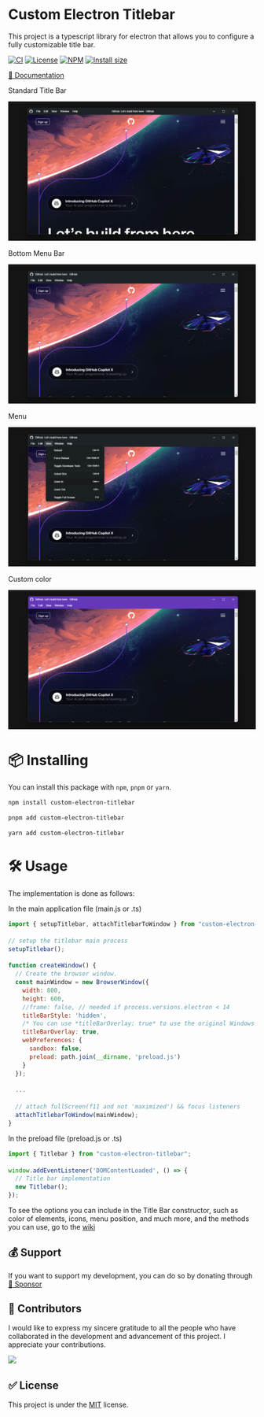 # Custom Electron Titlebar

This project is a typescript library for electron that allows you to configure a fully customizable title bar.

[![CI](https://badgen.net/github/checks/AlexTorresDev/custom-electron-titlebar?label=CI)](https://github.com/AlexTorresDev/custom-electron-titlebar/actions/workflows/build-release.yml)
[![License](https://badgen.net/github/license/AlexTorresDev/custom-electron-titlebar?label=License)](https://github.com/AlexTorresDev/custom-electron-titlebar/blob/master/LICENSE)
[![NPM](https://badgen.net/npm/v/custom-electron-titlebar?label=NPM)](https://npmjs.org/package/custom-electron-titlebar)
[![Install size](https://badgen.net/packagephobia/install/custom-electron-titlebar?label=Install%20size)](https://packagephobia.com/result?p=custom-electron-titlebar)

[📄 Documentation](https://github.com/AlexTorresDev/custom-electron-titlebar/wiki)

Standard Title Bar

![Screenshot 1](screenshots/cet-1.png)

Bottom Menu Bar

![Screenshot 2](screenshots/cet-2.png)

Menu

![Screenshot 3](screenshots/cet-3.png)

Custom color

![Screenshot 4](screenshots/cet-4.png)

# 📦 Installing
You can install this package with `npm`, `pnpm` or `yarn`.
```sh
npm install custom-electron-titlebar
```
```sh
pnpm add custom-electron-titlebar
```
```sh
yarn add custom-electron-titlebar
```

# 🛠️ Usage
The implementation is done as follows:

In the main application file (main.js or .ts)
```js
import { setupTitlebar, attachTitlebarToWindow } from "custom-electron-titlebar/main";

// setup the titlebar main process
setupTitlebar();

function createWindow() {
  // Create the browser window.
  const mainWindow = new BrowserWindow({
    width: 800,
    height: 600,
    //frame: false, // needed if process.versions.electron < 14
    titleBarStyle: 'hidden',
    /* You can use *titleBarOverlay: true* to use the original Windows controls */
    titleBarOverlay: true,
    webPreferences: {
      sandbox: false,
      preload: path.join(__dirname, 'preload.js')
    }
  });
  
  ...

  // attach fullScreen(f11 and not 'maximized') && focus listeners
  attachTitlebarToWindow(mainWindow);
}
```

In the preload file (preload.js or .ts)
```js
import { Titlebar } from "custom-electron-titlebar";

window.addEventListener('DOMContentLoaded', () => {
  // Title bar implementation
  new Titlebar();
});
```
To see the options you can include in the Title Bar constructor, such as color of elements, icons, menu position, and much more, and the methods you can use, go to the [wiki](https://github.com/AlexTorresDev/custom-electron-titlebar/wiki)

## 💰 Support
If you want to support my development, you can do so by donating through [💖 Sponsor](https://github.com/sponsors/AlexTorresDev)


## 📝 Contributors
I would like to express my sincere gratitude to all the people who have collaborated in the development and advancement of this project. I appreciate your contributions.

[![](https://contrib.rocks/image?repo=AlexTorresDev/custom-electron-titlebar)](https://github.com/AlexTorresDev/custom-electron-titlebar/graphs/contributors)


## ✅ License
This project is under the [MIT](https://github.com/AlexTorresDev/custom-electron-titlebar/blob/master/LICENSE) license.
